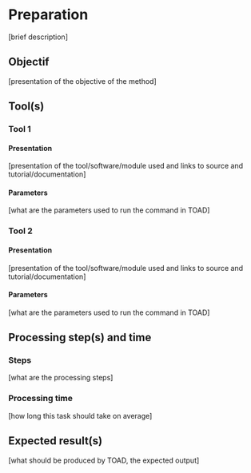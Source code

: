 # Preparation

[brief description]


## Objectif

[presentation of the objective of the method]


## Tool(s)

### Tool 1

#### Presentation

[presentation of the tool/software/module used and links to source and tutorial/documentation]

#### Parameters

[what are the parameters used to run the command in TOAD]

### Tool 2

#### Presentation

[presentation of the tool/software/module used and links to source and tutorial/documentation]

#### Parameters

[what are the parameters used to run the command in TOAD]


## Processing step(s) and time

### Steps

[what are the processing steps]


### Processing time

[how long this task should take on average]


## Expected result(s)

[what should be produced by TOAD, the expected output]
